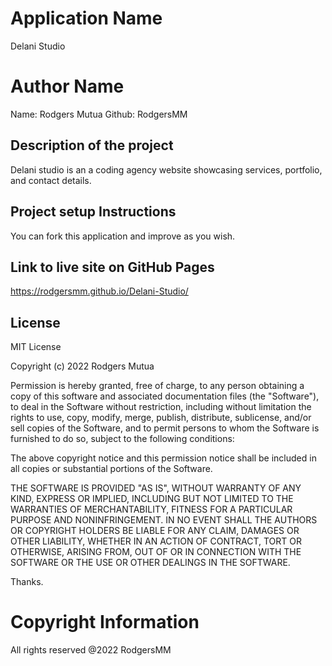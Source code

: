 # Application Name
Delani Studio

# Author Name
Name: Rodgers Mutua 
Github: RodgersMM

## Description of the project
Delani studio is an a coding agency website showcasing services, portfolio, and contact details. 


## Project setup Instructions
You can fork this application and improve as you wish.

## Link to live site on GitHub Pages
https://rodgersmm.github.io/Delani-Studio/

## License

MIT License

Copyright (c) 2022 Rodgers Mutua

Permission is hereby granted, free of charge, to any person obtaining a copy
of this software and associated documentation files (the "Software"), to deal
in the Software without restriction, including without limitation the rights
to use, copy, modify, merge, publish, distribute, sublicense, and/or sell
copies of the Software, and to permit persons to whom the Software is
furnished to do so, subject to the following conditions:

The above copyright notice and this permission notice shall be included in all
copies or substantial portions of the Software.

THE SOFTWARE IS PROVIDED "AS IS", WITHOUT WARRANTY OF ANY KIND, EXPRESS OR
IMPLIED, INCLUDING BUT NOT LIMITED TO THE WARRANTIES OF MERCHANTABILITY,
FITNESS FOR A PARTICULAR PURPOSE AND NONINFRINGEMENT. IN NO EVENT SHALL THE
AUTHORS OR COPYRIGHT HOLDERS BE LIABLE FOR ANY CLAIM, DAMAGES OR OTHER
LIABILITY, WHETHER IN AN ACTION OF CONTRACT, TORT OR OTHERWISE, ARISING FROM,
OUT OF OR IN CONNECTION WITH THE SOFTWARE OR THE USE OR OTHER DEALINGS IN THE
SOFTWARE.

Thanks. 


# Copyright Information
All rights reserved @2022 RodgersMM
